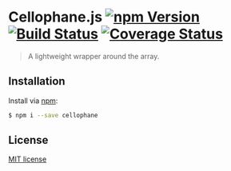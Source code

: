 # Cellophane.js [![npm Version](http://img.shields.io/npm/v/cellophane.svg?style=flat)](https://www.npmjs.org/package/cellophane) [![Build Status](https://img.shields.io/travis/yuanqing/cellophane.svg?style=flat)](https://travis-ci.org/yuanqing/cellophane) [![Coverage Status](https://img.shields.io/coveralls/yuanqing/cellophane.svg?style=flat)](https://coveralls.io/r/yuanqing/cellophane)

> A lightweight wrapper around the array.

## Installation

Install via [npm](https://www.npmjs.org/):

```bash
$ npm i --save cellophane
```

## License

[MIT license](https://github.com/yuanqing/cellophane/blob/master/LICENSE)
